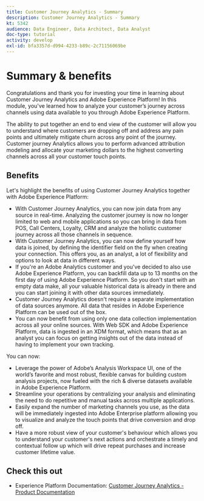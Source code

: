 ```yaml
---
title: Customer Journey Analytics - Summary
description: Customer Journey Analytics - Summary
kt: 5342
audience: Data Engineer, Data Architect, Data Analyst
doc-type: tutorial
activity: develop
exl-id: bfa3357d-d994-4233-b89c-2c71156069be
---
```

# Summary & benefits

Congratulations and thank you for investing your time in learning about Customer Journey Analytics and Adobe Experience Platform! 
In this module, you've learned how to analyze your customer’s journey across channels using data available to you through Adobe Experience Platform. 

The ability to put together an end to end view of the customer will allow you to understand where customers are dropping off and address any pain points and ultimately mitigate churn across any point of the journey.
Customer journey Analytics allows you to perform advanced attribution modeling and allocate your marketing dollars to the highest converting channels across all your customer touch points. 

## Benefits

Let's highlight the benefits of using Customer Journey Analytics together with Adobe Experience Platform:

- With Customer Journey Analytics, you can now join data from any source in real-time. Analyzing the customer journey is now no longer limited to web and mobile applications so you can bring in data from POS, Call Centers, Loyalty, CRM and analyze the holistic customer journey across all those channels in sequence.
- With Customer Journey Analytics, you can now define yourself how data is joined, by defining the identifier field on the fly when creating your connection. This offers you, as an analyst, a lot of flexibility and options to look at data in different ways.
- If you're an Adobe Analytics customer and you've decided to also use Adobe Experience Platform, you can backfill data up to 13 months on the first day of using Adobe Experience Platform. So you don't start with an empty data make, all your valuable historical data is already in there and you can start joining it with other data sources immediately.
- Customer Journey Analytics doesn't require a separate implementation of data sources anymore. All data that resides in Adobe Experience Platform can be used out of the box.
- You can now benefit from using only one data collection implementation across all your online sources. With Web SDK and Adobe Experience Platform, data is ingested in an XDM format, which means that as an analyst you can focus on getting insights out of the data instead of having to implement your own tracking.

You can now:

- Leverage the power of Adobe’s Analysis Workspace UI, one of the world’s favorite and most robust, flexible canvas for building custom analysis projects, now fueled with the rich & diverse datasets available in Adobe Experience Platform.
- Streamline your operations by centralizing your analysis and eliminating the need to do repetitive and manual tasks across multiple applications. 
- Easily expand the number of marketing channels you use, as the data will be immediately ingested into Adobe Enterprise platform allowing you to visualize and analyze the touch points that drive conversion and drop off. 
- Have a more robust view of your customer's behaviour which allows you to understand your customer's next actions and orchestrate a timely and contextual follow up which will drive repeat purchases and increase customer lifetime value.

## Check this out

- Experience Platform Documentation: [Customer Journey Analytics - Product Documentation](https://experienceleague.adobe.com/docs/analytics-platform/using/cja-landing.html)
